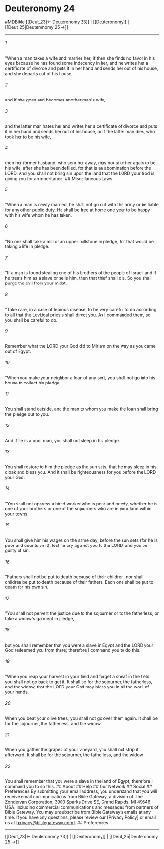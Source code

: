 # Deuteronomy 24
#MDBible
[[Deut_23|← Deuteronomy 23]] | [[Deuteronomy]] | [[Deut_25|Deuteronomy 25 →]]

***






###### 1 


"When a man takes a wife and marries her, if then she finds no favor in his eyes because he has found some indecency in her, and he writes her a certificate of divorce and puts it in her hand and sends her out of his house, and she departs out of his house, 





###### 2 


and if she goes and becomes another man's wife, 





###### 3 


and the latter man hates her and writes her a certificate of divorce and puts it in her hand and sends her out of his house, or if the latter man dies, who took her to be his wife, 





###### 4 


then her former husband, who sent her away, may not take her again to be his wife, after she has been defiled, for that is an abomination before the LORD. And you shall not bring sin upon the land that the LORD your God is giving you for an inheritance. ## Miscellaneous Laws 





###### 5 


"When a man is newly married, he shall not go out with the army or be liable for any other public duty. He shall be free at home one year to be happy with his wife whom he has taken. 





###### 6 


"No one shall take a mill or an upper millstone in pledge, for that would be taking a life in pledge. 





###### 7 


"If a man is found stealing one of his brothers of the people of Israel, and if he treats him as a slave or sells him, then that thief shall die. So you shall purge the evil from your midst. 





###### 8 


"Take care, in a case of leprous disease, to be very careful to do according to all that the Levitical priests shall direct you. As I commanded them, so you shall be careful to do. 





###### 9 


Remember what the LORD your God did to Miriam on the way as you came out of Egypt. 





###### 10 


"When you make your neighbor a loan of any sort, you shall not go into his house to collect his pledge. 





###### 11 


You shall stand outside, and the man to whom you make the loan shall bring the pledge out to you. 





###### 12 


And if he is a poor man, you shall not sleep in his pledge. 





###### 13 


You shall restore to him the pledge as the sun sets, that he may sleep in his cloak and bless you. And it shall be righteousness for you before the LORD your God. 





###### 14 


"You shall not oppress a hired worker who is poor and needy, whether he is one of your brothers or one of the sojourners who are in your land within your towns. 





###### 15 


You shall give him his wages on the same day, before the sun sets (for he is poor and counts on it), lest he cry against you to the LORD, and you be guilty of sin. 





###### 16 


"Fathers shall not be put to death because of their children, nor shall children be put to death because of their fathers. Each one shall be put to death for his own sin. 





###### 17 


"You shall not pervert the justice due to the sojourner or to the fatherless, or take a widow's garment in pledge, 





###### 18 


but you shall remember that you were a slave in Egypt and the LORD your God redeemed you from there; therefore I command you to do this. 





###### 19 


"When you reap your harvest in your field and forget a sheaf in the field, you shall not go back to get it. It shall be for the sojourner, the fatherless, and the widow, that the LORD your God may bless you in all the work of your hands. 





###### 20 


When you beat your olive trees, you shall not go over them again. It shall be for the sojourner, the fatherless, and the widow. 





###### 21 


When you gather the grapes of your vineyard, you shall not strip it afterward. It shall be for the sojourner, the fatherless, and the widow. 





###### 22 


You shall remember that you were a slave in the land of Egypt; therefore I command you to do this. ## About ## Help ## Our Network ## Social ## Preferences By submitting your email address, you understand that you will receive email communications from Bible Gateway, a division of The Zondervan Corporation, 3900 Sparks Drive SE, Grand Rapids, MI 49546 USA, including commercial communications and messages from partners of Bible Gateway. You may unsubscribe from Bible Gateway&rsquo;s emails at any time. If you have any questions, please review our [Privacy Policy] or email us at [privacy@biblegateway.com]. ## Preferences

***

[[Deut_23|← Deuteronomy 23]] | [[Deuteronomy]] | [[Deut_25|Deuteronomy 25 →]]
